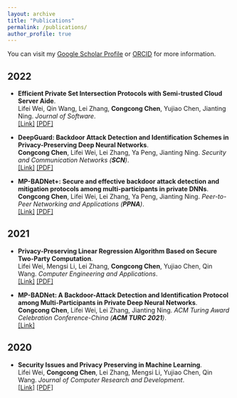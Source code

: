 ```yaml
---
layout: archive
title: "Publications"
permalink: /publications/
author_profile: true
---
```

<!-- ---
layout: archive
title: "Publications"
permalink: /publications/
author_profile: true
--- -->

<!-- {% if author.googlescholar %}
  You can also find my articles on <u><a href="{{author.googlescholar}}">my Google Scholar profile</a>.</u>
{% endif %}

{% include base_path %}

{% for post in site.publications reversed %}
  {% include archive-single.html %}
{% endfor %} -->
You can visit my [Google Scholar Profile](https://scholar.google.com/citations?user=mKiN4goAAAAJ&hl=zh-CN) or [ORCID](https://orcid.org/0000-0002-1716-1332) for more information.
## 2022
* <b>Efficient Private Set Intersection Protocols with Semi-trusted Cloud Server Aide</b>.<br>
Lifei Wei, Qin Wang, Lei Zhang,  <b>Congcong Chen</b>, Yujiao Chen, Jianting Ning. 
<i>Journal of Software</i>.<br>
[[Link]](http://dx.doi.org/10.13328/j.cnki.jos.006397)
[[PDF]](http://www.jos.org.cn/jos/article/pdf/6397)

* <b>DeepGuard: Backdoor Attack Detection and Identification Schemes in Privacy-Preserving Deep Neural Networks</b>.<br>
<b>Congcong Chen</b>, Lifei Wei, Lei Zhang, Ya Peng, Jianting Ning. 
<i>Security and Communication Networks (<b>SCN</b>)</i>.<br>
[[Link]](https://doi.org/10.1155/2022/2985308)
[[PDF]](https://downloads.hindawi.com/journals/scn/2022/2985308.pdf)

* <b>MP-BADNet+: Secure and effective backdoor attack detection and mitigation protocols among multi-participants in private DNNs</b>.<br>
<b>Congcong Chen</b>, Lifei Wei, Lei Zhang, Ya Peng, Jianting Ning. 
<i>Peer-to-Peer Networking and Applications (<b>PPNA</b>)</i>.<br>
[[Link]](https://doi.org/10.1007/s12083-022-01377-6)
[[PDF]](https://link.springer.com/content/pdf/10.1007/s12083-022-01377-6.pdf?pdf=button%20sticky)

## 2021
* <b>Privacy-Preserving Linear Regression Algorithm Based on Secure Two-Party Computation</b>.<br>
Lifei Wei, Mengsi Li, Lei Zhang, <b>Congcong Chen</b>, Yujiao Chen, Qin Wang. 
<i>Computer Engineering and Applications</i>.<br>
[[Link]](https://doi.org/10.3778/j.issn.1002-8331.2007-0337)
[[PDF]](http://cea.ceaj.org/CN/10.3778/j.issn.1002-8331.2007-0337#1)

* <b>MP-BADNet: A Backdoor-Attack Detection and Identification Protocol among Multi-Participants in Private Deep Neural Networks</b>.<br>
<b>Congcong Chen</b>, Lifei Wei, Lei Zhang, Jianting Ning. 
<i>ACM Turing Award Celebration Conference-China (<b>ACM TURC 2021</b>)</i>.<br>
[[Link]](https://doi.org/10.1145/3472634.3472660)
<!-- [[PDF]](https://chen-congcong.github.io/files/paper/2021-07-30-paper-mp-badnet.pdf) -->

## 2020
* <b>Security Issues and Privacy Preserving in Machine Learning</b>.<br>
Lifei Wei, <b>Congcong Chen</b>, Lei Zhang, Mengsi Li, Yujiao Chen, Qin Wang. 
<i>Journal of Computer Research and Development</i>.<br>
[[Link]](https://doi.org/10.7544/issn1000-1239.2020.20200426)
[[PDF]](https://crad.ict.ac.cn/CN/10.7544/issn1000-1239.2020.20200426#1)
